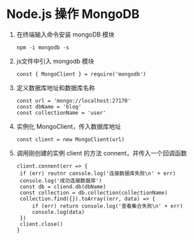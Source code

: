 # Node.js 操作 MongoDB

1. 在终端输入命令安装 mongoDB 模块

   ```
   npm -i mongodb -s
   ```

2. js文件中引入 mongodb 模块

   ```
   const { MongoClient } = require('mongodb')
   ```

3. 定义数据库地址和数据库名称

   ```
   const url = 'mongo://localhost:27170'
   const dbName = 'blog'
   const collectionName = 'user'
   ```

4. 实例化 MongoClient，传入数据库地址

   ```
   const client = new MongoClient(url)
   ```

5. 调用刚创建的实例 client 的方法 connent，并传入一个回调函数

   ```
   client.connent(err => {
   	if (err) reutnr console.log('连接数据库失败\n' + err)
   	console.log('成功连接数据库')
   	const db = cliend.db(dbName)
   	const collection = db.collection(collectionName)
   	collection.find({}).toArray((err, data) => {
   		if (err) return console.log('查看集合失败\n' + err)
   		console.log(data)
   	})
   	client.close()
   }	
   ```

   

